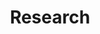 ---
title: Research
image: research.png

# Badge style
style:
    background: "#1A45E3"
    color: "#fff"
---
